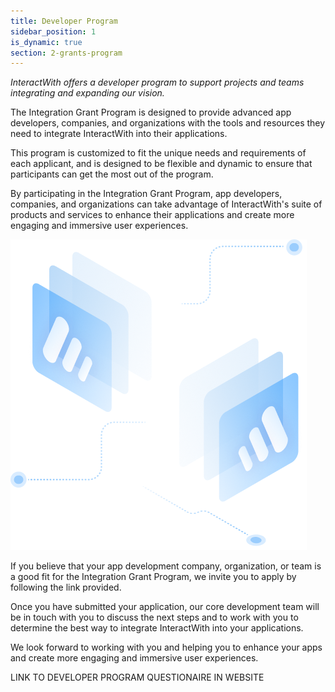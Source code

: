 ```yaml
---
title: Developer Program
sidebar_position: 1
is_dynamic: true
section: 2-grants-program
---
```

*InteractWith offers a developer program to support projects and teams integrating and expanding our vision.*

The Integration Grant Program is designed to provide advanced app developers, companies, and organizations with the tools and resources they need to integrate InteractWith into their applications. 

This program is customized to fit the unique needs and requirements of each applicant, and is designed to be flexible and dynamic to ensure that participants can get the most out of the program. 

By participating in the Integration Grant Program, app developers, companies, and organizations can take advantage of InteractWith's suite of products and services to enhance their applications and create more engaging and immersive user experiences.

![](integrprogram.1159167c9714d29115a2.png)

If you believe that your app development company, organization, or team is a good fit for the Integration Grant Program, we invite you to apply by following the link provided. 

Once you have submitted your application, our core development team will be in touch with you to discuss the next steps and to work with you to determine the best way to integrate InteractWith into your applications. 

We look forward to working with you and helping you to enhance your apps and create more engaging and immersive user experiences.

L﻿INK TO DEVELOPER PROGRAM QUESTIONAIRE IN WEBSITE